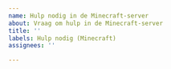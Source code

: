```yaml
---
name: Hulp nodig in de Minecraft-server
about: Vraag om hulp in de Minecraft-server
title: ''
labels: Hulp nodig (Minecraft)
assignees: ''

---
```



